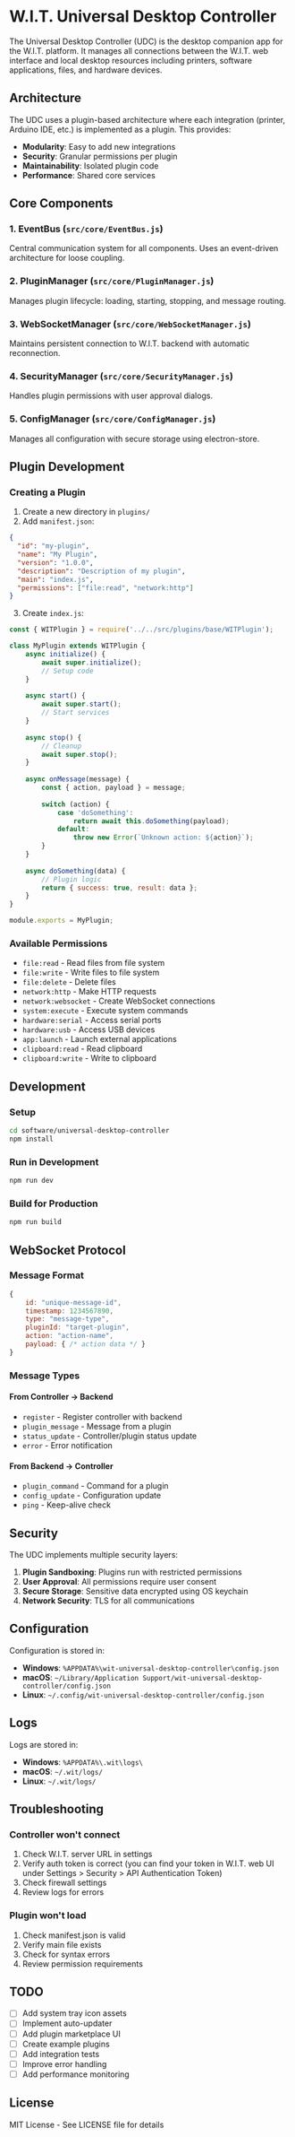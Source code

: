 # W.I.T. Universal Desktop Controller

The Universal Desktop Controller (UDC) is the desktop companion app for the W.I.T. platform. It manages all connections between the W.I.T. web interface and local desktop resources including printers, software applications, files, and hardware devices.

## Architecture

The UDC uses a plugin-based architecture where each integration (printer, Arduino IDE, etc.) is implemented as a plugin. This provides:

- **Modularity**: Easy to add new integrations
- **Security**: Granular permissions per plugin
- **Maintainability**: Isolated plugin code
- **Performance**: Shared core services

## Core Components

### 1. **EventBus** (`src/core/EventBus.js`)
Central communication system for all components. Uses an event-driven architecture for loose coupling.

### 2. **PluginManager** (`src/core/PluginManager.js`)
Manages plugin lifecycle: loading, starting, stopping, and message routing.

### 3. **WebSocketManager** (`src/core/WebSocketManager.js`)
Maintains persistent connection to W.I.T. backend with automatic reconnection.

### 4. **SecurityManager** (`src/core/SecurityManager.js`)
Handles plugin permissions with user approval dialogs.

### 5. **ConfigManager** (`src/core/ConfigManager.js`)
Manages all configuration with secure storage using electron-store.

## Plugin Development

### Creating a Plugin

1. Create a new directory in `plugins/`
2. Add `manifest.json`:
```json
{
  "id": "my-plugin",
  "name": "My Plugin",
  "version": "1.0.0",
  "description": "Description of my plugin",
  "main": "index.js",
  "permissions": ["file:read", "network:http"]
}
```

3. Create `index.js`:
```javascript
const { WITPlugin } = require('../../src/plugins/base/WITPlugin');

class MyPlugin extends WITPlugin {
    async initialize() {
        await super.initialize();
        // Setup code
    }
    
    async start() {
        await super.start();
        // Start services
    }
    
    async stop() {
        // Cleanup
        await super.stop();
    }
    
    async onMessage(message) {
        const { action, payload } = message;
        
        switch (action) {
            case 'doSomething':
                return await this.doSomething(payload);
            default:
                throw new Error(`Unknown action: ${action}`);
        }
    }
    
    async doSomething(data) {
        // Plugin logic
        return { success: true, result: data };
    }
}

module.exports = MyPlugin;
```

### Available Permissions

- `file:read` - Read files from file system
- `file:write` - Write files to file system
- `file:delete` - Delete files
- `network:http` - Make HTTP requests
- `network:websocket` - Create WebSocket connections
- `system:execute` - Execute system commands
- `hardware:serial` - Access serial ports
- `hardware:usb` - Access USB devices
- `app:launch` - Launch external applications
- `clipboard:read` - Read clipboard
- `clipboard:write` - Write to clipboard

## Development

### Setup
```bash
cd software/universal-desktop-controller
npm install
```

### Run in Development
```bash
npm run dev
```

### Build for Production
```bash
npm run build
```

## WebSocket Protocol

### Message Format
```javascript
{
    id: "unique-message-id",
    timestamp: 1234567890,
    type: "message-type",
    pluginId: "target-plugin",
    action: "action-name",
    payload: { /* action data */ }
}
```

### Message Types

#### From Controller → Backend
- `register` - Register controller with backend
- `plugin_message` - Message from a plugin
- `status_update` - Controller/plugin status update
- `error` - Error notification

#### From Backend → Controller
- `plugin_command` - Command for a plugin
- `config_update` - Configuration update
- `ping` - Keep-alive check

## Security

The UDC implements multiple security layers:

1. **Plugin Sandboxing**: Plugins run with restricted permissions
2. **User Approval**: All permissions require user consent
3. **Secure Storage**: Sensitive data encrypted using OS keychain
4. **Network Security**: TLS for all communications

## Configuration

Configuration is stored in:
- **Windows**: `%APPDATA%\wit-universal-desktop-controller\config.json`
- **macOS**: `~/Library/Application Support/wit-universal-desktop-controller/config.json`
- **Linux**: `~/.config/wit-universal-desktop-controller/config.json`

## Logs

Logs are stored in:
- **Windows**: `%APPDATA%\.wit\logs\`
- **macOS**: `~/.wit/logs/`
- **Linux**: `~/.wit/logs/`

## Troubleshooting

### Controller won't connect
1. Check W.I.T. server URL in settings
2. Verify auth token is correct (you can find your token in W.I.T. web UI under Settings > Security > API Authentication Token)
3. Check firewall settings
4. Review logs for errors

### Plugin won't load
1. Check manifest.json is valid
2. Verify main file exists
3. Check for syntax errors
4. Review permission requirements

## TODO

- [ ] Add system tray icon assets
- [ ] Implement auto-updater
- [ ] Add plugin marketplace UI
- [ ] Create example plugins
- [ ] Add integration tests
- [ ] Improve error handling
- [ ] Add performance monitoring

## License

MIT License - See LICENSE file for details